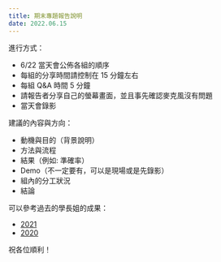 ```yaml
---
title: 期末專題報告說明
date: 2022.06.15
---
```


進行方式：
- 6/22 當天會公佈各組的順序
- 每組的分享時間請控制在 15 分鐘左右
- 每組 Q&A 時間 5 分鐘
- 請報告者分享自己的螢幕畫面，並且事先確認麥克風沒有問題
- 當天會錄影

建議的內容與方向：
- 動機與目的（背景說明）
- 方法與流程
- 結果（例如: 準確率）
- Demo（不一定要有，可以是現場或是先錄影）
- 組內的分工狀況
- 結論

可以參考過去的學長姐的成果：
- [2021](https://aintut.github.io/2021/)
- [2020](https://hackmd.io/HbOStYCGR2atnyOyNzmo4w)

祝各位順利！
